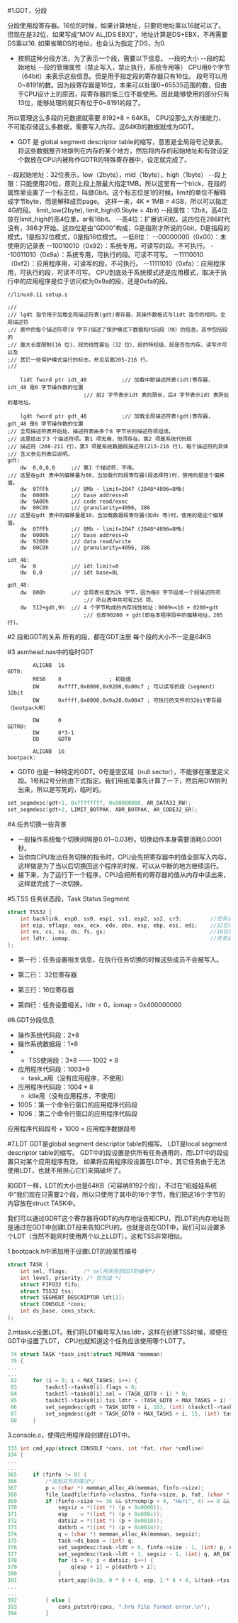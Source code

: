 #1.GDT，分段

分段使用段寄存器。16位的时候，如果计算地址，只要将地址乘以16就可以了。
但现在是32位，如果写成“MOV AL,[DS:EBX]”，地址计算是DS+EBX，不再需要DS乘以16. 如果省略DS的地址，也会认为指定了DS，为0.

* 按照这种分段方法，为了表示一个段，需要以下信息。
--段的大小
--段的起始地址
--段的管理属性（禁止写入，禁止执行，系统专用等）
CPU用8个字节（64bit）来表示这些信息。但是用于指定段的寄存器只有16位。
段号可以用0~8191的数。因为段寄存器是16位，本来可以处理0~65535范围的数，但由于CPU设计上的原因，段寄存器的低三位不能使用。因此能够使用的部分只有13位，能够处理的就只有位于0~8191的段了。

所以管理这么多段的元数据就需要 8192*8 = 64KB。
CPU没那么大存储能力，不可能存储这么多数据，需要写入内存。这64KB的数据就成为GDT。

* GDT 是 global segment descriptor table的缩写，意思是全局段号记录表。将这些数据整齐地排列在内存的某个地方，然后将内存的起始地址和有效设定个数放在CPU内被称作GDTR的特殊寄存器中，设定就完成了。

--段起始地址：32位表示，low（2byte），mid（1byte），high（1byte）
--段上限：只能使用20位，原则上段上限最大指定1MB。所以这里有一个trick，在段的属性里设置了一个标志位，叫做Gbit。这个标志位是1的时候，limit的单位不解释成字节byte，而是解释成页page。
    这样一来，4K * 1MB = 4GB，所以可以指定4G的段。 limit_low(2byte), limit_high(0.5byte = 4bit)
--段属性：12bit，高4位放在limit_high的高4位里，ar有16bit。
    --高4位：扩展访问权。这四位在286时代没有，386才开始。这四位是由“GD00”构成，G是指刚才所说的Gbit，D是指段的模式，1是指32位模式，0是指16位模式。
    --低8位：
        --00000000（0x00）：未使用的记录表
        --10010010（0x92）：系统专用，可读写的段。不可执行。
        --10011010（0x9a）：系统专用，可执行的段。可读不可写。
        --11110010（0xf2）：应用程序用，可读写的段，不可执行。
        --11111010（0xfa）：应用程序用，可执行的段，可读不可写。
        CPU到底处于系统模式还是应用模式，取决于执行中的应用程序是位于访问权为0x9a的段，还是0xfa的段。

```
//linux0.11 setup.s

;//
;// lgdt 指令用于加载全局描述符表(gdt)寄存器，其操作数格式与lidt 指令的相同。全局描述符
;// 表中的每个描述符项(8 字节)描述了保护模式下数据和代码段（块）的信息。其中包括段的
;// 最大长度限制(16 位)、段的线性基址（32 位）、段的特权级、段是否在内存、读写许可以及
;// 其它一些保护模式运行的标志。参见后面205-216 行。
;//

    lidt fword ptr idt_48           ;// 加载中断描述符表(idt)寄存器，idt_48 是6 字节操作数的位置
                        ;// 前2 字节表示idt 表的限长，后4 字节表示idt 表所处的基地址。

    lgdt fword ptr gdt_48           ;// 加载全局描述符表(gdt)寄存器，gdt_48 是6 字节操作数的位置
;// 全局描述符表开始处。描述符表由多个8 字节长的描述符项组成。
;// 这里给出了3 个描述符项。第1 项无用，但须存在。第2 项是系统代码段
;// 描述符（208-211 行），第3 项是系统数据段描述符(213-216 行)。每个描述符的具体
;// 含义参见列表后说明。
gdt:
    dw  0,0,0,0     ;// 第1 个描述符，不用。
;// 这里在gdt 表中的偏移量为08，当加载代码段寄存器(段选择符)时，使用的是这个偏移值。
    dw  07FFh       ;// 8Mb - limit=2047 (2048*4096=8Mb)
    dw  0000h       ;// base address=0
    dw  9A00h       ;// code read/exec
    dw  00C0h       ;// granularity=4096, 386
;// 这里在gdt 表中的偏移量是10，当加载数据段寄存器(如ds 等)时，使用的是这个偏移值。
    dw  07FFh       ;// 8Mb - limit=2047 (2048*4096=8Mb)
    dw  0000h       ;// base address=0
    dw  9200h       ;// data read/write
    dw  00C0h       ;// granularity=4096, 386

idt_48:
    dw  0           ;// idt limit=0
    dw  0,0         ;// idt base=0L

gdt_48:
    dw  800h        ;// 全局表长度为2k 字节，因为每8 字节组成一个段描述符项
                        ;// 所以表中共可有256 项。
    dw  512+gdt,9h  ;// 4 个字节构成的内存线性地址：0009<<16 + 0200+gdt
                        ;// 也即90200 + gdt(即在本程序段中的偏移地址，205 行)。
```        
        
#2.段和GDT的关系
所有的段，都在GDT注册
每个段的大小不一定是64KB

#3 asmhead.nas中的临时GDT
```
        ALIGNB  16
GDT0:
        RESB    8               ; 初始值
        DW      0xffff,0x0000,0x9200,0x00cf ; 可以读写的段（segment）32bit
        DW      0xffff,0x0000,0x9a28,0x0047 ; 可执行的文件的32bit寄存器（bootpack用）

        DW      0
GDTR0:
        DW      8*3-1
        DD      GDT0

        ALIGNB  16
bootpack:
```

*  GDT0 也是一种特定的GDT。0号是空区域（null sector），不能够在哪里定义段。1号和2号分别由下式指定。我们用纸笔事先计算了一下，然后用DW排列出来，所以是写死的，临时的。

```cpp
set_segmdesc(gdt+1, 0xffffffff, 0x00000000, AR_DATA32_RW);
set_segmdesc(gdt+2, LIMIT_BOTPAK, ADR_BOTPAK, AR_CODE32_ER);
```

#4.任务切换一些背景
* 一般操作系统每个切换间隔是0.01~0.03秒。切换动作本身需要消耗0.0001秒。
* 当你向CPU发出任务切换的指令时，CPU会先把寄存器中的值全部写入内存，这样做是为了当以后切换回这个程序的时候，可以从中断的地方继续运行。
* 接下来，为了运行下一个程序，CPU会把所有的寄存器的值从内存中读出来，这样就完成了一次切换。

#5.TSS
任务状态段，Task Status Segment

```cpp
struct TSS32 {
    int backlink, esp0, ss0, esp1, ss1, esp2, ss2, cr3;         //任务设置相关信息
    int eip, eflags, eax, ecx, edx, ebx, esp, ebp, esi, edi;    //32位寄存器
    int es, cs, ss, ds, fs, gs;                                 //16位寄存器
    int ldtr, iomap;                                            //任务设置相关
};
```
* 第一行：任务设置相关信息，在执行任务切换的时候这些成员不会被写入。

* 第二行： 32位寄存器

* 第三行：16位寄存器

* 第四行：任务设置相关。ldtr = 0，iomap = 0x400000000

#6.GDT分段信息

* 操作系统代码段：2*8
* 操作系统数据段：1*8
* * TSS使用段：3*8 —— 1002 * 8
* 应用程序代码段：1003*8
	* task_a用（没有应用程序，不使用） 
* 应用程序代码段：1004 * 8
	* idle用（没有应用程序，不使用） 
* 1005：第一个命令行窗口的应用程序代码段
*  1006：第二个命令行窗口的应用程序代码段

应用程序代码段号 + 1000 =  应用程序数据段号

#7.LDT
GDT是global segment descriptor table的缩写。
LDT是local segment descriptor table的缩写。
GDT中的段设置是供所有任务通用的，而LDT中的段设置只对某个应用程序有效。
如果将应用程序段设置在LDT中，其它任务由于无法使用LDT，也就不用担心它们来搞破坏了。

和GDT一样，LDT的大小也是64KB（可容纳8192个段），不过在“纸娃娃系统中”我们现在只需要2个段，所以只使用了其中的16个字节，我们把这16个字节的内容放在struct TASK中。

我们可以通过GDRT这个寄存器将GDT的内存地址告知CPU，而LDT的内存地址则是通过在GDT中创建LDT段来告知CPU的。也就是说在GDT中，我们可以设置多个LDT（当然不能同时使用两个以上LLDT），这和TSS非常相似。

1.bootpack.h中添加用于设置LDT的段属性编号

```cpp
struct TASK {
    int sel, flags;     /* sel用来存放GDT的编号*/
    int level, priority; /* 优先级 */
    struct FIFO32 fifo;
    struct TSS32 tss;
    struct SEGMENT_DESCRIPTOR ldt[2];
    struct CONSOLE *cons;
    int ds_base, cons_stack;
};
```

2.mtask.c设置LDT。我们将LDT编号写入tss.ldtr，这样在创建TSS时候，顺便在GDT中设置了LDT，
CPU也就知道这个任务应该使用哪个LDT了。

```cpp
 74 struct TASK *task_init(struct MEMMAN *memman)
 75 {
...
...
 82     for (i = 0; i < MAX_TASKS; i++) {
 83         taskctl->tasks0[i].flags = 0;
 84         taskctl->tasks0[i].sel = (TASK_GDT0 + i) * 8;
 85         taskctl->tasks0[i].tss.ldtr = (TASK_GDT0 + MAX_TASKS + i) * 8;
 86         set_segmdesc(gdt + TASK_GDT0 + i, 103, (int) &taskctl->tasks0[i].tss, AR_TSS32);
 87         set_segmdesc(gdt + TASK_GDT0 + MAX_TASKS + i, 15, (int) taskctl->tasks0[i].ldt, AR_LDT);
 88     }
```

3.console.c，使得应用程序段创建在LDT中。

```cpp
333 int cmd_app(struct CONSOLE *cons, int *fat, char *cmdline)
334 {
...
...
365     if (finfo != 0) {
366         /*找到文件的情况*/
367         p = (char *) memman_alloc_4k(memman, finfo->size);
368         file_loadfile(finfo->clustno, finfo->size, p, fat, (char *) (ADR_DISKIMG + 0x003e00));
369         if (finfo->size >= 36 && strncmp(p + 4, "Hari", 4) == 0 && *p == 0x00) {
370             segsiz = *((int *) (p + 0x0000));
371             esp    = *((int *) (p + 0x000c));
372             datsiz = *((int *) (p + 0x0010));
373             dathrb = *((int *) (p + 0x0014));
374             q = (char *) memman_alloc_4k(memman, segsiz);
375             task->ds_base = (int) q;
376             set_segmdesc(task->ldt + 0, finfo->size - 1, (int) p, AR_CODE32_ER + 0x60);
377             set_segmdesc(task->ldt + 1, segsiz - 1, (int) q, AR_DATA32_RW + 0x60);
378             for (i = 0; i < datsiz; i++) {
379                 q[esp + i] = p[dathrb + i];
380             }
381             start_app(0x1b, 0 * 8 + 4, esp, 1 * 8 + 4, &(task->tss.esp0));
...
...
392         } else {
393             cons_putstr0(cons, ".hrb file format error.\n");
394         }
```


